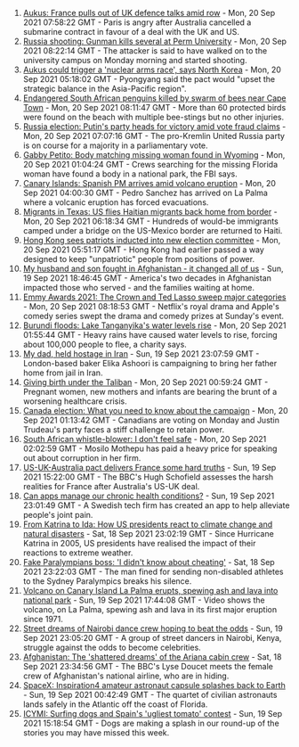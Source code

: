 1. [Aukus: France pulls out of UK defence talks amid row](https://www.bbc.co.uk/news/uk-58620220?at_medium=RSS&at_campaign=KARANGA) - Mon, 20 Sep 2021 07:58:22 GMT - Paris is angry after Australia cancelled a submarine contract in favour of a deal with the UK and US.
2. [Russia shooting: Gunman kills several at Perm University](https://www.bbc.co.uk/news/world-europe-58623160?at_medium=RSS&at_campaign=KARANGA) - Mon, 20 Sep 2021 08:22:14 GMT - The attacker is said to have walked on to the university campus on Monday morning and started shooting.
3. [Aukus could trigger a 'nuclear arms race', says North Korea](https://www.bbc.co.uk/news/world-asia-58621056?at_medium=RSS&at_campaign=KARANGA) - Mon, 20 Sep 2021 05:18:02 GMT - Pyongyang said the pact would "upset the strategic balance in the Asia-Pacific region".
4. [Endangered South African penguins killed by swarm of bees near Cape Town](https://www.bbc.co.uk/news/world-africa-58622482?at_medium=RSS&at_campaign=KARANGA) - Mon, 20 Sep 2021 08:11:47 GMT - More than 60 protected birds were found on the beach with multiple bee-stings but no other injuries.
5. [Russia election: Putin's party heads for victory amid vote fraud claims](https://www.bbc.co.uk/news/world-europe-58614227?at_medium=RSS&at_campaign=KARANGA) - Mon, 20 Sep 2021 07:07:16 GMT - The pro-Kremlin United Russia party is on course for a majority in a parliamentary vote.
6. [Gabby Petito: Body matching missing woman found in Wyoming](https://www.bbc.co.uk/news/world-us-canada-58620272?at_medium=RSS&at_campaign=KARANGA) - Mon, 20 Sep 2021 01:04:24 GMT - Crews searching for the missing Florida woman have found a body in a national park, the FBI says.
7. [Canary Islands: Spanish PM arrives amid volcano eruption](https://www.bbc.co.uk/news/world-europe-58620555?at_medium=RSS&at_campaign=KARANGA) - Mon, 20 Sep 2021 04:00:30 GMT - Pedro Sanchez has arrived on La Palma where a volcanic eruption has forced evacuations.
8. [Migrants in Texas: US flies Haitian migrants back home from border](https://www.bbc.co.uk/news/world-us-canada-58620147?at_medium=RSS&at_campaign=KARANGA) - Mon, 20 Sep 2021 06:18:34 GMT - Hundreds of would-be immigrants camped under a bridge on the US-Mexico border are returned to Haiti.
9. [Hong Kong sees patriots inducted into new election committee](https://www.bbc.co.uk/news/world-asia-china-58621058?at_medium=RSS&at_campaign=KARANGA) - Mon, 20 Sep 2021 05:51:17 GMT - Hong Kong had earlier passed a way designed to keep "unpatriotic" people from positions of power.
10. [My husband and son fought in Afghanistan - it changed all of us](https://www.bbc.co.uk/news/world-us-canada-58603119?at_medium=RSS&at_campaign=KARANGA) - Sun, 19 Sep 2021 18:46:45 GMT - America's two decades in Afghanistan impacted those who served - and the families waiting at home.
11. [Emmy Awards 2021: The Crown and Ted Lasso sweep major categories](https://www.bbc.co.uk/news/entertainment-arts-58620247?at_medium=RSS&at_campaign=KARANGA) - Mon, 20 Sep 2021 08:18:53 GMT - Netflix's royal drama and Apple's comedy series swept the drama and comedy prizes at Sunday's event.
12. [Burundi floods: Lake Tanganyika's water levels rise](https://www.bbc.co.uk/news/world-africa-58614677?at_medium=RSS&at_campaign=KARANGA) - Mon, 20 Sep 2021 01:55:44 GMT - Heavy rains have caused water levels to rise, forcing about 100,000 people to flee, a charity says.
13. [My dad, held hostage in Iran](https://www.bbc.co.uk/news/world-middle-east-58603151?at_medium=RSS&at_campaign=KARANGA) - Sun, 19 Sep 2021 23:07:59 GMT - London-based baker Elika Ashoori is campaigning to bring her father home from jail in Iran.
14. [Giving birth under the Taliban](https://www.bbc.co.uk/news/world-asia-58585323?at_medium=RSS&at_campaign=KARANGA) - Mon, 20 Sep 2021 00:59:24 GMT - Pregnant women, new mothers and infants are bearing the brunt of a worsening healthcare crisis.
15. [Canada election: What you need to know about the campaign](https://www.bbc.co.uk/news/world-us-canada-58573882?at_medium=RSS&at_campaign=KARANGA) - Mon, 20 Sep 2021 01:13:42 GMT - Canadians are voting on Monday and Justin Trudeau's party faces a stiff challenge to retain power.
16. [South African whistle-blower: I don't feel safe](https://www.bbc.co.uk/news/world-africa-58550717?at_medium=RSS&at_campaign=KARANGA) - Mon, 20 Sep 2021 02:02:59 GMT - Mosilo Mothepu has paid a heavy price for speaking out about corruption in her firm.
17. [US-UK-Australia pact delivers France some hard truths](https://www.bbc.co.uk/news/world-europe-58614229?at_medium=RSS&at_campaign=KARANGA) - Sun, 19 Sep 2021 15:22:00 GMT - The BBC's Hugh Schofield assesses the harsh realities for France after Australia's US-UK deal.
18. [Can apps manage our chronic health conditions?](https://www.bbc.co.uk/news/business-58556777?at_medium=RSS&at_campaign=KARANGA) - Sun, 19 Sep 2021 23:01:49 GMT - A Swedish tech firm has created an app to help alleviate people's joint pain.
19. [From Katrina to Ida: How US presidents react to climate change and natural disasters](https://www.bbc.co.uk/news/world-us-canada-58561655?at_medium=RSS&at_campaign=KARANGA) - Sat, 18 Sep 2021 23:02:19 GMT - Since Hurricane Katrina in 2005, US presidents have realised the impact of their reactions to extreme weather.
20. [Fake Paralympians boss: 'I didn't know about cheating'](https://www.bbc.co.uk/news/stories-58598677?at_medium=RSS&at_campaign=KARANGA) - Sat, 18 Sep 2021 23:22:03 GMT - The man fined for sending non-disabled athletes to the Sydney Paralympics breaks his silence.
21. [Volcano on Canary Island La Palma erupts, spewing ash and lava into national park](https://www.bbc.co.uk/news/world-europe-58618487?at_medium=RSS&at_campaign=KARANGA) - Sun, 19 Sep 2021 17:44:08 GMT - Video shows the volcano, on La Palma, spewing ash and lava in its first major eruption since 1971.
22. [Street dreams of Nairobi dance crew hoping to beat the odds](https://www.bbc.co.uk/news/world-africa-58602632?at_medium=RSS&at_campaign=KARANGA) - Sun, 19 Sep 2021 23:05:20 GMT - A group of street dancers in Nairobi, Kenya, struggle against the odds to become celebrities.
23. [Afghanistan: The 'shattered dreams' of the Ariana cabin crew](https://www.bbc.co.uk/news/world-middle-east-58599522?at_medium=RSS&at_campaign=KARANGA) - Sat, 18 Sep 2021 23:34:56 GMT - The BBC's Lyse Doucet meets the female crew of Afghanistan's national airline, who are in hiding.
24. [SpaceX: Inspiration4 amateur astronaut capsule splashes back to Earth](https://www.bbc.co.uk/news/science-environment-58612967?at_medium=RSS&at_campaign=KARANGA) - Sun, 19 Sep 2021 00:42:49 GMT - The quartet of civilian astronauts lands safely in the Atlantic off the coast of Florida.
25. [ICYMI: Surfing dogs and Spain's 'ugliest tomato' contest](https://www.bbc.co.uk/news/world-58603174?at_medium=RSS&at_campaign=KARANGA) - Sun, 19 Sep 2021 15:18:54 GMT - Dogs are making a splash in our round-up of the stories you may have missed this week.
